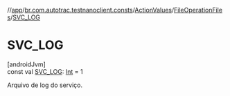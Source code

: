 //[app](../../../../index.md)/[br.com.autotrac.testnanoclient.consts](../../index.md)/[ActionValues](../index.md)/[FileOperationFiles](index.md)/[SVC_LOG](-s-v-c_-l-o-g.md)

# SVC_LOG

[androidJvm]\
const val [SVC_LOG](-s-v-c_-l-o-g.md): [Int](https://kotlinlang.org/api/latest/jvm/stdlib/kotlin/-int/index.html) = 1

Arquivo de log do serviço.
